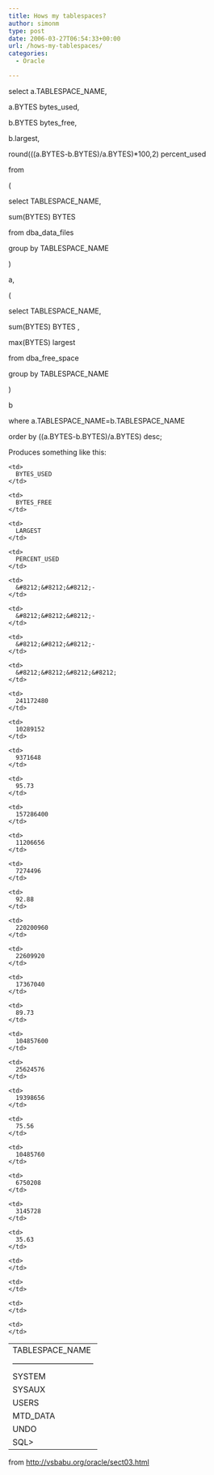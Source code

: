 ```yaml
---
title: Hows my tablespaces?
author: simonm
type: post
date: 2006-03-27T06:54:33+00:00
url: /hows-my-tablespaces/
categories:
  - Oracle

---
```

select a.TABLESPACE_NAME,
	  
a.BYTES bytes_used,
	  
b.BYTES bytes_free,
	  
b.largest,
	  
round(((a.BYTES-b.BYTES)/a.BYTES)*100,2) percent_used
  
from
	  
(
		  
select TABLESPACE_NAME,
			  
sum(BYTES) BYTES
		  
from dba\_data\_files
		  
group by TABLESPACE_NAME
	  
)
	  
a,
	  
(
		  
select TABLESPACE_NAME,
			  
sum(BYTES) BYTES ,
			  
max(BYTES) largest
		  
from dba\_free\_space
		  
group by TABLESPACE_NAME
	  
)
	  
b
  
where a.TABLESPACE\_NAME=b.TABLESPACE\_NAME
  
order by ((a.BYTES-b.BYTES)/a.BYTES) desc;

Produces something like this:

<table>
  <tr>
    <td>
      TABLESPACE_NAME
    </td>
    
    <td>
      BYTES_USED
    </td>
    
    <td>
      BYTES_FREE
    </td>
    
    <td>
      LARGEST
    </td>
    
    <td>
      PERCENT_USED
    </td>
  </tr>
  
  <tr>
    <td>
      &#8212;&#8212;&#8212;&#8212;&#8212;&#8212;&#8212;&#8212;&#8212;&#8212;
    </td>
    
    <td>
      &#8212;&#8212;&#8212;-
    </td>
    
    <td>
      &#8212;&#8212;&#8212;-
    </td>
    
    <td>
      &#8212;&#8212;&#8212;-
    </td>
    
    <td>
      &#8212;&#8212;&#8212;&#8212;
    </td>
  </tr>
  
  <tr>
    <td>
      SYSTEM
    </td>
    
    <td>
      241172480
    </td>
    
    <td>
      10289152
    </td>
    
    <td>
      9371648
    </td>
    
    <td>
      95.73
    </td>
  </tr>
  
  <tr>
    <td>
      SYSAUX
    </td>
    
    <td>
      157286400
    </td>
    
    <td>
      11206656
    </td>
    
    <td>
      7274496
    </td>
    
    <td>
      92.88
    </td>
  </tr>
  
  <tr>
    <td>
      USERS
    </td>
    
    <td>
      220200960
    </td>
    
    <td>
      22609920
    </td>
    
    <td>
      17367040
    </td>
    
    <td>
      89.73
    </td>
  </tr>
  
  <tr>
    <td>
      MTD_DATA
    </td>
    
    <td>
      104857600
    </td>
    
    <td>
      25624576
    </td>
    
    <td>
      19398656
    </td>
    
    <td>
      75.56
    </td>
  </tr>
  
  <tr>
    <td>
      UNDO
    </td>
    
    <td>
      10485760
    </td>
    
    <td>
      6750208
    </td>
    
    <td>
      3145728
    </td>
    
    <td>
      35.63
    </td>
  </tr>
  
  <tr>
    <td>
      SQL>
    </td>
    
    <td>
    </td>
    
    <td>
    </td>
    
    <td>
    </td>
    
    <td>
    </td>
  </tr>
</table>

from <http://vsbabu.org/oracle/sect03.html>